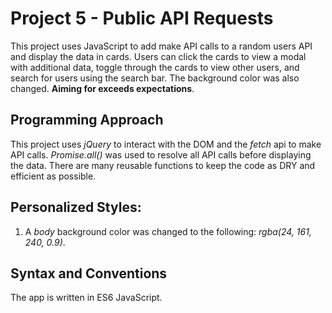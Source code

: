 # Project 5 - Public API Requests

This project uses JavaScript to add make API calls to a random users API and display the data in cards. Users can click the cards to view a modal with additional data, toggle through the cards to view other users, and search for users using the search bar. The background color was also changed. **Aiming for exceeds expectations**.


## Programming Approach

This project uses *jQuery* to interact with the DOM and the *fetch* api to make API calls. *Promise.all()* was used to resolve all API calls before displaying the data. There are many reusable functions to keep the code as DRY and efficient as possible.

## Personalized Styles:

1. A *body* background color was changed to the following: *rgba(24, 161, 240, 0.9)*.

## Syntax and Conventions

The app is written in ES6 JavaScript. 
